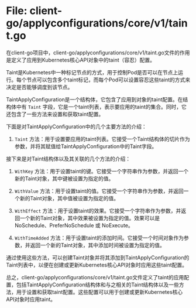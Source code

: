 # File: client-go/applyconfigurations/core/v1/taint.go

在client-go项目中，client-go/applyconfigurations/core/v1/taint.go文件的作用是定义了应用到Kubernetes核心API对象中的taint（容忍）配置。

Taint是Kubernetes中一种标记节点的方式，用于控制Pod是否可以在节点上运行。每个节点可以包含多个taint标记，而每个Pod可以设置容忍这些taint的方式来决定是否能够调度到该节点。

TaintApplyConfiguration是一个结构体，它包含了应用到对象的taint配置。在结构体中有 `Taint` 字段，它是一个taint列表，表示要应用的taint的集合。同时，它还包含了一些方法来设置和获取taint配置。

下面是对TaintApplyConfiguration中的几个主要方法的介绍：

1. `Taint` 方法：用于设置要应用的taint列表。它接受一个Taint结构体的切片作为参数，并将其赋值给TaintApplyConfiguration中的Taint字段。

接下来是对Taint结构体以及其关联的几个方法的介绍：

1. `WithKey` 方法：用于设置taint的键。它接受一个字符串作为参数，并返回一个新的Taint对象，其中键被设置为指定的值。

2. `WithValue` 方法：用于设置taint的值。它接受一个字符串作为参数，并返回一个新的Taint对象，其中值被设置为指定的值。

3. `WithEffect` 方法：用于设置taint的效果。它接受一个字符串作为参数，并返回一个新的Taint对象，其中效果被设置为指定的值。效果可以是 NoSchedule、PreferNoSchedule 或 NoExecute。

4. `WithTimeAdded` 方法：用于设置taint的添加时间。它接受一个时间对象作为参数，并返回一个新的Taint对象，其中添加时间被设置为指定的值。

通过使用这些方法，可以创建Taint对象并将其添加到TaintApplyConfiguration的Taint列表中，以便在创建或更新Kubernetes核心API对象时应用这些taint配置。

总之，client-go/applyconfigurations/core/v1/taint.go文件定义了taint的应用配置，包括TaintApplyConfiguration结构体和与之相关的Taint结构体以及一些方法，用于设置和获取taint配置。这些配置可以用于创建或更新Kubernetes核心API对象时应用taint。

